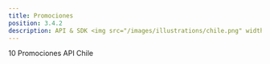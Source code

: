```yaml
---
title: Promociones
position: 3.4.2
description: API & SDK <img src="/images/illustrations/chile.png" width="50">
---
```


10 Promociones API Chile
